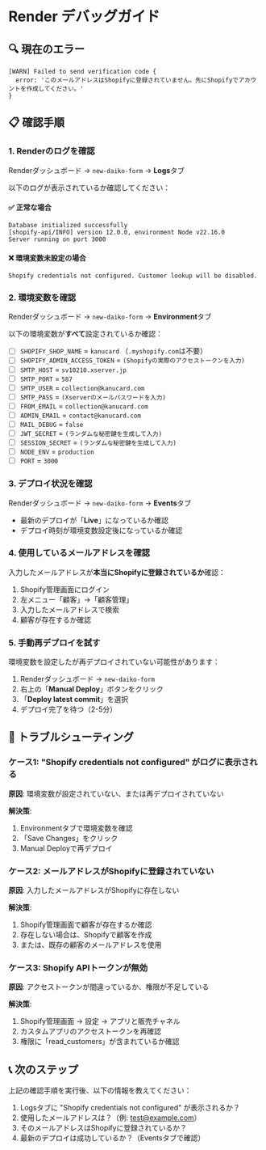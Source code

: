 # Render デバッグガイド

## 🔍 現在のエラー

```
[WARN] Failed to send verification code {
  error: 'このメールアドレスはShopifyに登録されていません。先にShopifyでアカウントを作成してください。'
}
```

## 📋 確認手順

### 1. Renderのログを確認

Renderダッシュボード → `new-daiko-form` → **Logs**タブ

以下のログが表示されているか確認してください：

#### ✅ 正常な場合
```
Database initialized successfully
[shopify-api/INFO] version 12.0.0, environment Node v22.16.0
Server running on port 3000
```

#### ❌ 環境変数未設定の場合
```
Shopify credentials not configured. Customer lookup will be disabled.
```

### 2. 環境変数を確認

Renderダッシュボード → `new-daiko-form` → **Environment**タブ

以下の環境変数が**すべて**設定されているか確認：

- [ ] `SHOPIFY_SHOP_NAME` = `kanucard` （`.myshopify.com`は不要）
- [ ] `SHOPIFY_ADMIN_ACCESS_TOKEN` = `(Shopifyの実際のアクセストークンを入力)`
- [ ] `SMTP_HOST` = `sv10210.xserver.jp`
- [ ] `SMTP_PORT` = `587`
- [ ] `SMTP_USER` = `collection@kanucard.com`
- [ ] `SMTP_PASS` = `(Xserverのメールパスワードを入力)`
- [ ] `FROM_EMAIL` = `collection@kanucard.com`
- [ ] `ADMIN_EMAIL` = `contact@kanucard.com`
- [ ] `MAIL_DEBUG` = `false`
- [ ] `JWT_SECRET` = `(ランダムな秘密鍵を生成して入力)`
- [ ] `SESSION_SECRET` = `(ランダムな秘密鍵を生成して入力)`
- [ ] `NODE_ENV` = `production`
- [ ] `PORT` = `3000`

### 3. デプロイ状況を確認

Renderダッシュボード → `new-daiko-form` → **Events**タブ

- 最新のデプロイが「**Live**」になっているか確認
- デプロイ時刻が環境変数設定後になっているか確認

### 4. 使用しているメールアドレスを確認

入力したメールアドレスが**本当にShopifyに登録されているか**確認：

1. Shopify管理画面にログイン
2. 左メニュー「顧客」→「顧客管理」
3. 入力したメールアドレスで検索
4. 顧客が存在するか確認

### 5. 手動再デプロイを試す

環境変数を設定したが再デプロイされていない可能性があります：

1. Renderダッシュボード → `new-daiko-form`
2. 右上の「**Manual Deploy**」ボタンをクリック
3. 「**Deploy latest commit**」を選択
4. デプロイ完了を待つ（2-5分）

## 🐛 トラブルシューティング

### ケース1: "Shopify credentials not configured" がログに表示される

**原因**: 環境変数が設定されていない、または再デプロイされていない

**解決策**:
1. Environmentタブで環境変数を確認
2. 「Save Changes」をクリック
3. Manual Deployで再デプロイ

### ケース2: メールアドレスがShopifyに登録されていない

**原因**: 入力したメールアドレスがShopifyに存在しない

**解決策**:
1. Shopify管理画面で顧客が存在するか確認
2. 存在しない場合は、Shopifyで顧客を作成
3. または、既存の顧客のメールアドレスを使用

### ケース3: Shopify APIトークンが無効

**原因**: アクセストークンが間違っているか、権限が不足している

**解決策**:
1. Shopify管理画面 → 設定 → アプリと販売チャネル
2. カスタムアプリのアクセストークンを再確認
3. 権限に「read_customers」が含まれているか確認

## 📞 次のステップ

上記の確認手順を実行後、以下の情報を教えてください：

1. Logsタブに "Shopify credentials not configured" が表示されるか？
2. 使用したメールアドレスは？（例: test@example.com）
3. そのメールアドレスはShopifyに登録されているか？
4. 最新のデプロイは成功しているか？（Eventsタブで確認）
